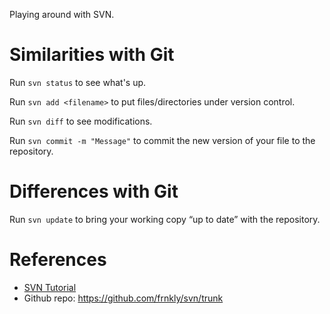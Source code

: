 Playing around with SVN.

Similarities with Git
===
Run `svn status` to see what's up.

Run `svn add <filename>` to put files/directories under version control.

Run `svn diff` to see modifications.

Run `svn commit -m "Message"` to commit the new version of your file to the repository.

Differences with Git
===
Run `svn update` to bring your working copy “up to date” with the repository.

References
===
- [SVN Tutorial](http://svnbook.red-bean.com/en/1.6/svn.intro.quickstart.html)
- Github repo: https://github.com/frnkly/svn/trunk